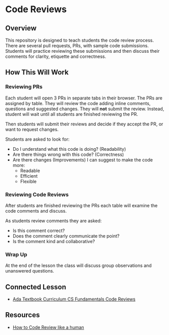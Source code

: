 # Code Reviews

## Overview

This repository is designed to teach students the code review process.  There are several pull requests, PRs, with sample code submissions.  Students will practice reviewing these submissions and then discuss their comments for clarity, etiquette and correctness.

## How This Will Work

### Reviewing PRs

Each student will open 3 PRs in separate tabs in their browser.  The PRs are assigned by table.  They will review the code adding inline comments, questions and suggested changes.  They will **not** submit the review.  Instead, student will wait until all students are finished reviewing the PR.  

Then students will submit their reviews and decide if they accept the PR, or want to request changes.

Students are asked to look for:

* Do I understand what this code is doing? (Readability)
* Are there things wrong with this code? (Correctness)
* Are there changes (Improvements) I can suggest to make the code more:
  * Readable
  * Efficient
  * Flexible

### Reviewing Code Reviews

After students are finished reviewing the PRs each table will examine the code comments and discuss.

As students review comments they are asked:

* Is this comment correct?
* Does the comment clearly communicate the point?
* Is the comment kind and collaborative?

### Wrap Up

At the end of the lesson the class will discuss group observations and unanswered questions.

## Connected Lesson

- [Ada Textbook Curriculum CS Fundamentals Code Reviews](https://github.com/ada-c11/code-reviews)

## Resources

- [How to Code Review like a human](https://mtlynch.io/human-code-reviews-1/)


